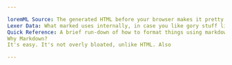 ```yaml
---

loremML Source: The generated HTML before your browser makes it pretty.
Lexer Data: What marked uses internally, in case you like gory stuff like this.
Quick Reference: A brief run-down of how to format things using markdown.
Why Markdown?
It's easy. It's not overly bloated, unlike HTML. Also

---
```

